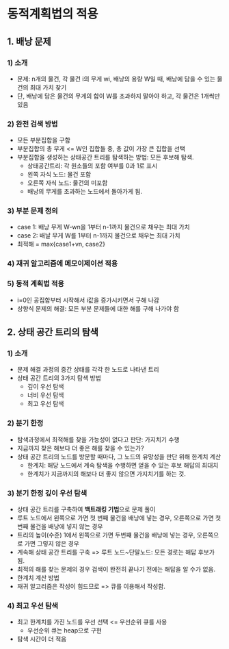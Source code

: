 # 동적계획법의 적용

## 1. 배낭 문제

### 1) 소개

-   문제: n개의 물건, 각 물건 i의 무게 wi, 배낭의 용량 W일 때, 배낭에 담을 수 있는 물건의 최대 가치 찾기
-   단, 배낭에 담은 물건의 무게의 합이 W를 초과하지 말아야 하고, 각 물건은 1개씩만 있음

### 2) 완전 검색 방법

-   모든 부분집합을 구함
-   부분집합의 총 무게 <= W인 집합들 중, 총 값이 가장 큰 집합을 선택
-   부분집합을 생성하는 상태공간 트리를 탐색하는 방법: 모든 후보해 탐색.
    -   상태공간트리: 각 원소들의 포함 여부를 0과 1로 표시
    -   왼쪽 자식 노드: 물건 포함
    -   오른쪽 자식 노드: 물건의 미포함
    -   배낭의 무게를 초과하는 노드에서 돌아가게 됨.

### 3) 부분 문제 정의

-   case 1: 배낭 무게 W-wn을 1부터 n-1까지 물건으로 채우는 최대 가치
-   case 2: 배날 무게 W를 1부터 n-1까지 물건으로 채우는 최대 가치
-   최적해 = max{case1+vn, case2}

### 4) 재귀 알고리즘에 메모이제이션 적용

### 5) 동적 계획법 적용

-   i=0인 공집합부터 시작해서 i값을 증가시키면서 구해 나감
-   상향식 문제의 해결: 모든 부분 문제들에 대한 해를 구해 나가야 함

## 2. 상태 공간 트리의 탐색

### 1) 소개

-   문제 해결 과정의 중간 상태를 각각 한 노드로 나타낸 트리
-   상태 공간 트리의 3가지 탐색 방법
    -   깊이 우선 탐색
    -   너비 우선 탐색
    -   최고 우선 탐색

### 2) 분기 한정

-   탐색과정에서 최적해를 찾을 가능성이 없다고 판단: 가지치기 수행
-   지금까지 찾은 해보다 더 좋은 해를 찾을 수 있는가?
-   상태 공간 트리의 노드를 방문할 때마다, 그 노드의 유망성을 판단 위해 한계치 계산
    -   한계치: 해당 노드에서 계속 탐색을 수행하면 얻을 수 있는 후보 해답의 최대치
    -   한계치가 지금까지의 해보다 더 좋지 않으면 가지치기를 하는 것.

### 3) 분기 한정 깊이 우선 탐색

-   상태 공간 트리를 구축하여 **백트래킹 기법**으로 문제 풀이
-   루트 노드에서 왼쪽으로 가면 첫 번째 물건을 배낭에 넣는 경우, 오른쪽으로 가면 첫번째 물건을 배낭에 넣지 않는 경우
-   트리의 높이(수준) 1에서 왼쪽으로 가면 두번쨰 물건을 배낭에 넣는 경우, 오른쪽으로 가면 그렇지 않은 경우
-   계속해 상태 공간 트리를 구축 => 루트 노드~단말노드: 모든 경로는 해답 후보가 됨.
-   최적의 해를 찾는 문제의 경우 검색이 완전히 끝나기 전에는 해답을 알 수가 없음.
-   한계치 계산 방법
-   재귀 알고리즘은 작성이 힘드므로 => 큐를 이용해서 작성함.

### 4) 최고 우선 탐색

-   최고 한계치를 가진 노드를 우선 선택 <= 우선순위 큐를 사용
    -   우선순위 큐는 heap으로 구현
-   탐색 시간이 더 적음
